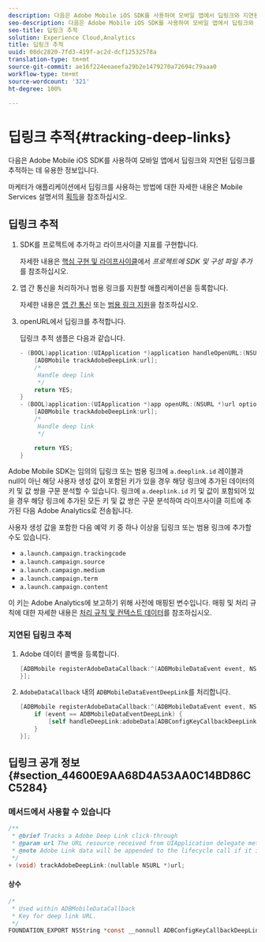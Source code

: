 ```yaml
---
description: 다음은 Adobe Mobile iOS SDK를 사용하여 모바일 앱에서 딥링크와 지연된 딥링크를 추적하는 데 유용한 정보입니다.
seo-description: 다음은 Adobe Mobile iOS SDK를 사용하여 모바일 앱에서 딥링크와 지연된 딥링크를 추적하는 데 유용한 정보입니다.
seo-title: 딥링크 추적
solution: Experience Cloud,Analytics
title: 딥링크 추적
uuid: 08dc2820-7fd3-419f-ac2d-dcf12532578a
translation-type: tm+mt
source-git-commit: ae16f224eeaeefa29b2e1479270a72694c79aaa0
workflow-type: tm+mt
source-wordcount: '321'
ht-degree: 100%

---
```



# 딥링크 추적{#tracking-deep-links}

다음은 Adobe Mobile iOS SDK를 사용하여 모바일 앱에서 딥링크와 지연된 딥링크를 추적하는 데 유용한 정보입니다.

마케터가 애플리케이션에서 딥링크를 사용하는 방법에 대한 자세한 내용은 Mobile Services 설명서의 [획득](/help/ios/acquisition-main/acquisition.md)을 참조하십시오.

## 딥링크 추적

1. SDK를 프로젝트에 추가하고 라이프사이클 지표를 구현합니다.

   자세한 내용은 [핵심 구현 및 라이프사이클](/help/ios/getting-started/dev-qs.md)에서 *프로젝트에 SDK 및 구성 파일 추가*&#x200B;를 참조하십시오.
1. 앱 간 통신을 처리하거나 범용 링크를 지원할 애플리케이션을 등록합니다.

   자세한 내용은 [앱 간 통신](https://developer.apple.com/library/ios/documentation/iPhone/Conceptual/iPhoneOSProgrammingGuide/Inter-AppCommunication/Inter-AppCommunication.html#//apple_ref/doc/uid/TP40007072-CH6-SW10) 또는 [범용 링크 지원](https://developer.apple.com/library/ios/documentation/General/Conceptual/AppSearch/UniversalLinks.html)을 참조하십시오.

1. openURL에서 딥링크를 추적합니다.

   딥링크 추적 샘플은 다음과 같습니다.

   ```objective-c
   - (BOOL)application:(UIApplication *)application handleOpenURL:(NSURL *)url { 
       [ADBMobile trackAdobeDeepLink:url]; 
       /* 
        Handle deep link 
        */ 
       return YES; 
   } 
   - (BOOL)application:(UIApplication *)app openURL:(NSURL *)url options:(NSDictionary<NSString *, id> *)options { 
       [ADBMobile trackAdobeDeepLink:url]; 
       /* 
        Handle deep link 
        */ 
   
       return YES; 
   }
   ```

Adobe Mobile SDK는 임의의 딥링크 또는 범용 링크에 `a.deeplink.id` 레이블과 null이 아닌 해당 사용자 생성 값이 포함된 키가 있을 경우 해당 링크에 추가된 데이터의 키 및 값 쌍을 구문 분석할 수 있습니다. 링크에 `a.deeplink.id` 키 및 값이 포함되어 있을 경우 해당 링크에 추가된 모든 키 및 값 쌍은 구문 분석하여 라이프사이클 히트에 추가된 다음 Adobe Analytics로 전송됩니다.

사용자 생성 값을 포함한 다음 예약 키 중 하나 이상을 딥링크 또는 범용 링크에 추가할 수도 있습니다.

* `a.launch.campaign.trackingcode`
* `a.launch.campaign.source`
* `a.launch.campaign.medium`
* `a.launch.campaign.term`
* `a.launch.campaign.content`

이 키는 Adobe Analytics에 보고하기 위해 사전에 매핑된 변수입니다. 매핑 및 처리 규칙에 대한 자세한 내용은 [처리 규칙 및 컨텍스트 데이터](/help/ios/getting-started/proc-rules.md)를 참조하십시오.

### 지연된 딥링크 추적

1. Adobe 데이터 콜백을 등록합니다.

   ```objective-c
   [ADBMobile registerAdobeDataCallback:^(ADBMobileDataEvent event, NSDictionary * _Nullable adobeData) { 
   }];
   ```

1. `AdobeDataCallback` 내의 `ADBMobileDataEventDeepLink`를 처리합니다.

   ```objective-c
   [ADBMobile registerAdobeDataCallback:^(ADBMobileDataEvent event, NSDictionary * _Nullable adobeData) { 
       if (event == ADBMobileDataEventDeepLink) { 
           [self handleDeepLink:adobeData[ADBConfigKeyCallbackDeepLink]]; 
       } 
   }];
   ```

## 딥링크 공개 정보 {#section_44600E9AA68D4A53AA0C14BD86CC5284}

### 메서드에서 사용할 수 있습니다

```objective-c
/** 
 * @brief Tracks a Adobe Deep Link click-through 
 * @param url The URL resource received from UIApplication delegate method. 
 * @note Adobe Link data will be appended to the lifecycle call if it is a launch event, otherwise an extra call will be sent. 
 */ 
+ (void) trackAdobeDeepLink:(nullable NSURL *)url;
```

#### 상수

```objective-c
/* 
 * Used within ADBMobileDataCallback 
 * Key for deep link URL. 
 */ 
FOUNDATION_EXPORT NSString *const __nonnull ADBConfigKeyCallbackDeepLink;
```

